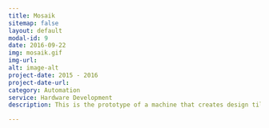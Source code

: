 ```yaml
---
title: Mosaik
sitemap: false
layout: default
modal-id: 9
date: 2016-09-22
img: mosaik.gif
img-url:
alt: image-alt
project-date: 2015 - 2016
project-date-url:
category: Automation
service: Hardware Development
description: This is the prototype of a machine that creates design tiles.

---
```

